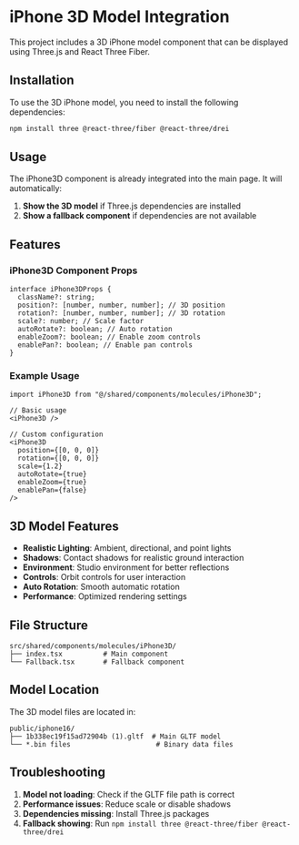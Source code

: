 # iPhone 3D Model Integration

This project includes a 3D iPhone model component that can be displayed using Three.js and React Three Fiber.

## Installation

To use the 3D iPhone model, you need to install the following dependencies:

```bash
npm install three @react-three/fiber @react-three/drei
```

## Usage

The iPhone3D component is already integrated into the main page. It will automatically:

1. **Show the 3D model** if Three.js dependencies are installed
2. **Show a fallback component** if dependencies are not available

## Features

### iPhone3D Component Props

```tsx
interface iPhone3DProps {
  className?: string;
  position?: [number, number, number]; // 3D position
  rotation?: [number, number, number]; // 3D rotation
  scale?: number; // Scale factor
  autoRotate?: boolean; // Auto rotation
  enableZoom?: boolean; // Enable zoom controls
  enablePan?: boolean; // Enable pan controls
}
```

### Example Usage

```tsx
import iPhone3D from "@/shared/components/molecules/iPhone3D";

// Basic usage
<iPhone3D />

// Custom configuration
<iPhone3D
  position={[0, 0, 0]}
  rotation={[0, 0, 0]}
  scale={1.2}
  autoRotate={true}
  enableZoom={true}
  enablePan={false}
/>
```

## 3D Model Features

- **Realistic Lighting**: Ambient, directional, and point lights
- **Shadows**: Contact shadows for realistic ground interaction
- **Environment**: Studio environment for better reflections
- **Controls**: Orbit controls for user interaction
- **Auto Rotation**: Smooth automatic rotation
- **Performance**: Optimized rendering settings

## File Structure

```
src/shared/components/molecules/iPhone3D/
├── index.tsx          # Main component
└── Fallback.tsx       # Fallback component
```

## Model Location

The 3D model files are located in:

```
public/iphone16/
├── 1b338ec19f15ad72904b (1).gltf  # Main GLTF model
└── *.bin files                     # Binary data files
```

## Troubleshooting

1. **Model not loading**: Check if the GLTF file path is correct
2. **Performance issues**: Reduce scale or disable shadows
3. **Dependencies missing**: Install Three.js packages
4. **Fallback showing**: Run `npm install three @react-three/fiber @react-three/drei`
